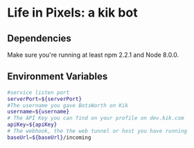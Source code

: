# Life in Pixels: a kik bot

## Dependencies
Make sure you're running at least npm 2.2.1 and Node 8.0.0.

## Environment Variables

```bash
#service listen port
serverPort=${serverPort}
#The username you gave BotsWorth on Kik
username=${username}
# The API Key you can find on your profile on dev.kik.com
apiKey=${apiKey}
# The webhook, the the web tunnel or host you have running
baseUrl=${baseUrl}/incoming

```
